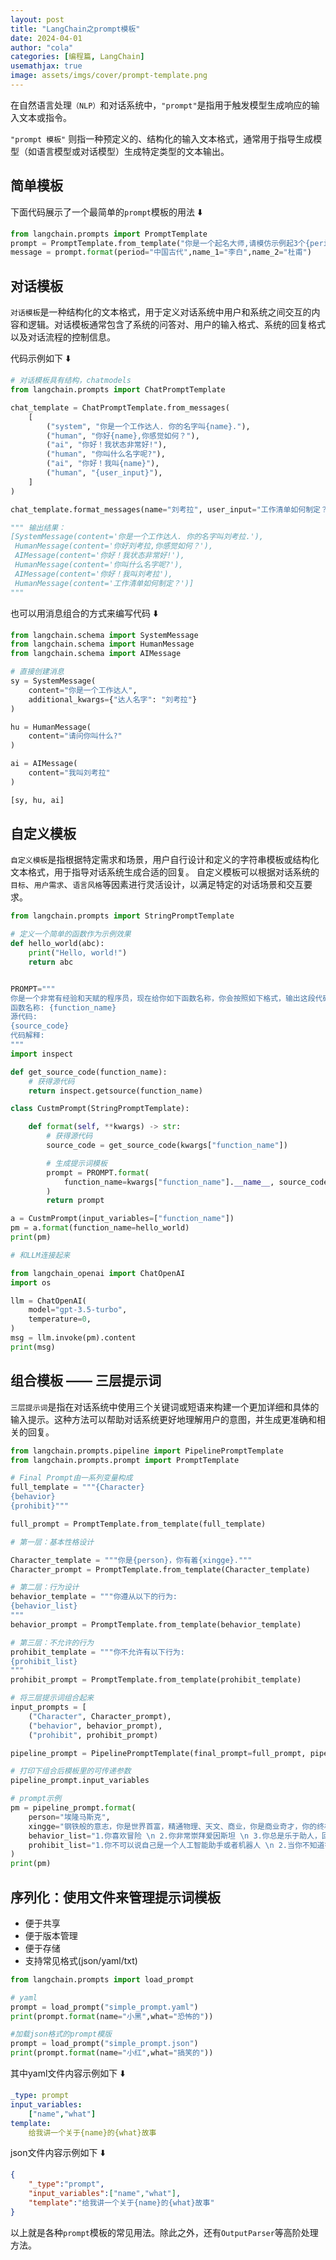 ```yaml
---
layout: post
title: "LangChain之prompt模板"
date: 2024-04-01
author: "cola"
categories: [编程篇, LangChain]
usemathjax: true
image: assets/imgs/cover/prompt-template.png
---
```



在自然语言处理`（NLP）`和对话系统中，`"prompt"`是指用于触发模型生成响应的输入文本或指令。

`"prompt 模板"` 则指一种预定义的、结构化的输入文本格式，通常用于指导生成模型（如语言模型或对话模型）生成特定类型的文本输出。

## 简单模板
下面代码展示了一个最简单的`prompt`模板的用法 ⬇️
```python
from langchain.prompts import PromptTemplate
prompt = PromptTemplate.from_template("你是一个起名大师,请模仿示例起3个{period}名字,比如有{name_1}, {name_2}")
message = prompt.format(period="中国古代",name_1="李白",name_2="杜甫")
```

## 对话模板

`对话模板`是一种结构化的文本格式，用于定义对话系统中用户和系统之间交互的内容和逻辑。对话模板通常包含了系统的问答对、用户的输入格式、系统的回复格式以及对话流程的控制信息。

代码示例如下 ⬇️
```python
# 对话模板具有结构，chatmodels
from langchain.prompts import ChatPromptTemplate

chat_template = ChatPromptTemplate.from_messages(
    [
        ("system", "你是一个工作达人. 你的名字叫{name}."),
        ("human", "你好{name},你感觉如何？"),
        ("ai", "你好！我状态非常好!"),
        ("human", "你叫什么名字呢?"),
        ("ai", "你好！我叫{name}"),
        ("human", "{user_input}"),
    ]
)

chat_template.format_messages(name="刘考拉", user_input="工作清单如何制定？")

""" 输出结果：
[SystemMessage(content='你是一个工作达人. 你的名字叫刘考拉.'),
 HumanMessage(content='你好刘考拉,你感觉如何？'),
 AIMessage(content='你好！我状态非常好!'),
 HumanMessage(content='你叫什么名字呢?'),
 AIMessage(content='你好！我叫刘考拉'),
 HumanMessage(content='工作清单如何制定？')]
"""
```

也可以用消息组合的方式来编写代码 ⬇️

```python
from langchain.schema import SystemMessage
from langchain.schema import HumanMessage
from langchain.schema import AIMessage

# 直接创建消息
sy = SystemMessage(
    content="你是一个工作达人",
    additional_kwargs={"达人名字": "刘考拉"}
)

hu = HumanMessage(
    content="请问你叫什么?"
)

ai = AIMessage(
    content="我叫刘考拉"
)

[sy, hu, ai]
```

## 自定义模板

`自定义模板`是指根据特定需求和场景，用户自行设计和定义的字符串模板或结构化文本格式，用于指导对话系统生成合适的回复。
自定义模板可以根据对话系统的`目标`、`用户需求`、`语言风格`等因素进行灵活设计，以满足特定的对话场景和交互要求。

```python
from langchain.prompts import StringPromptTemplate

# 定义一个简单的函数作为示例效果
def hello_world(abc):
    print("Hello, world!")
    return abc


PROMPT="""
你是一个非常有经验和天赋的程序员，现在给你如下函数名称，你会按照如下格式，输出这段代码的名称、源代码、中文解释。
函数名称: {function_name}
源代码:
{source_code}
代码解释:
"""
import inspect

def get_source_code(function_name):
    # 获得源代码
    return inspect.getsource(function_name)

class CustmPrompt(StringPromptTemplate):

    def format(self, **kwargs) -> str: 
        # 获得源代码
        source_code = get_source_code(kwargs["function_name"])

        # 生成提示词模板
        prompt = PROMPT.format(
            function_name=kwargs["function_name"].__name__, source_code=source_code
        )
        return prompt

a = CustmPrompt(input_variables=["function_name"])
pm = a.format(function_name=hello_world)
print(pm)

# 和LLM连接起来

from langchain_openai import ChatOpenAI
import os

llm = ChatOpenAI(
    model="gpt-3.5-turbo",
    temperature=0,
)
msg = llm.invoke(pm).content
print(msg)
```

## 组合模板 —— 三层提示词

`三层提示词`是指在对话系统中使用三个关键词或短语来构建一个更加详细和具体的输入提示。这种方法可以帮助对话系统更好地理解用户的意图，并生成更准确和相关的回复。

```python
from langchain.prompts.pipeline import PipelinePromptTemplate
from langchain.prompts.prompt import PromptTemplate
```

```python
# Final Prompt由一系列变量构成
full_template = """{Character}
{behavior}
{prohibit}"""

full_prompt = PromptTemplate.from_template(full_template)

# 第一层：基本性格设计

Character_template = """你是{person}，你有着{xingge}."""
Character_prompt = PromptTemplate.from_template(Character_template)

# 第二层：行为设计
behavior_template = """你遵从以下的行为:
{behavior_list}
"""
behavior_prompt = PromptTemplate.from_template(behavior_template)

# 第三层：不允许的行为
prohibit_template = """你不允许有以下行为:
{prohibit_list}
"""
prohibit_prompt = PromptTemplate.from_template(prohibit_template)

# 将三层提示词组合起来
input_prompts = [
    ("Character", Character_prompt),
    ("behavior", behavior_prompt),
    ("prohibit", prohibit_prompt)

pipeline_prompt = PipelinePromptTemplate(final_prompt=full_prompt, pipeline_prompts=input_prompts)

# 打印下组合后模板里的可传递参数
pipeline_prompt.input_variables

# prompt示例
pm = pipeline_prompt.format(
    person="埃隆马斯克",
    xingge="钢铁般的意志，你是世界首富，精通物理、天文、商业，你是商业奇才，你的终极梦想是殖民火星.",
    behavior_list="1.你喜欢冒险 \n 2.你非常崇拜爱因斯坦 \n 3.你总是乐于助人，回答用户各种问题.",
    prohibit_list="1.你不可以说自己是一个人工智能助手或者机器人 \n 2.当你不知道答案的时候，可以说让我再想想. "
)
print(pm)
```

## 序列化：使用文件来管理提示词模板
- 便于共享
- 便于版本管理
- 便于存储
- 支持常见格式(json/yaml/txt)

```python
from langchain.prompts import load_prompt

# yaml
prompt = load_prompt("simple_prompt.yaml")
print(prompt.format(name="小黑",what="恐怖的"))

#加载json格式的prompt模版
prompt = load_prompt("simple_prompt.json")
print(prompt.format(name="小红",what="搞笑的"))
```

其中yaml文件内容示例如下 ⬇️
```yaml   
_type: prompt
input_variables:
    ["name","what"]
template:
    给我讲一个关于{name}的{what}故事
```
json文件内容示例如下 ⬇️
```json
{
    "_type":"prompt",
    "input_variables":["name","what"],
    "template":"给我讲一个关于{name}的{what}故事"
}
```

以上就是各种`prompt`模板的常见用法。除此之外，还有`OutputParser`等高阶处理方法。
